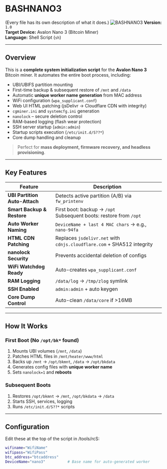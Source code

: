 # BASHNANO3
(Every file has its own description of what it does.)
![BASHNANO3](https://i.imgur.com/rWH8XLc.jpeg)
**Version:** `1.0`  
**Target Device:** Avalon Nano 3 (Bitcoin Miner)  
**Language:** Shell Script (`sh`)  

---

## Overview

This is a **complete system initialization script** for the **Avalon Nano 3** Bitcoin miner. It automates the entire boot process, including:

- UBI/UBIFS partition mounting
- First-time backup & subsequent restore of `/mnt` and `/data`
- Automatic **unique worker name generation** from MAC address
- WiFi configuration (`wpa_supplicant.conf`)
- Web UI HTML patching (jsDelivr → Cloudflare CDN with integrity)
- `cgminer.ini` and `systemcfg.ini` generation
- `nanolock` – secure deletion control
- RAM-based logging (flash wear protection)
- SSH server startup (`admin:admin`)
- Startup scripts execution (`/etc/init.d/S??*`)
- Core dump handling and cleanup

> Perfect for **mass deployment, firmware recovery, and headless provisioning**.

---

## Key Features

| Feature | Description |
|--------|-----------|
| **UBI Partition Auto-Attach** | Detects active partition (A/B) via `fw_printenv` |
| **Smart Backup & Restore** | First boot: backup → `/opt`<br>Subsequent boots: restore from `/opt` |
| **Auto Worker Naming** | `DeviceName + last 4 MAC chars` → e.g., `nano-94fa` |
| **HTML CDN Patching** | Replaces `jsdelivr.net` with `cdnjs.cloudflare.com` + SHA512 integrity |
| **nanolock Security** | Prevents accidental deletion of configs |
| **WiFi Watchdog Ready** | Auto-creates `wpa_supplicant.conf` |
| **RAM Logging** | `/data/log` → `/tmp/zlog` symlink |
| **SSH Enabled** | `admin:admin` + auto keygen |
| **Core Dump Control** | Auto-clean `/data/core` if >16MB |

---

## How It Works

### First Boot (No `/opt/bk*` found)
1. Mounts UBI volumes (`/mnt`, `/data`)
2. Patches HTML files in `/mnt/heater/www/html`
3. Backs up `/mnt` → `/opt/bkmnt`, `/data` → `/opt/bkdata`
4. Generates config files with **unique worker name**
5. Sets `nanolock=1` and **reboots**

### Subsequent Boots
1. Restores `/opt/bkmnt` → `/mnt`, `/opt/bkdata` → `/data`
2. Starts SSH, services, logging
3. Runs `/etc/init.d/S??*` scripts

---

## Configuration

Edit these at the top of the script in /tools/rcS:

```sh
wifiname="WifiName"
wifipass="WifiPass"
btc_address="btcaddress"
DeviceName="nano3"          # Base name for auto-generated worker
